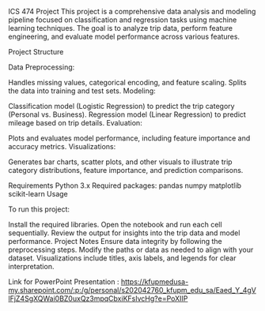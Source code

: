 ICS 474 Project
This project is a comprehensive data analysis and modeling pipeline focused on classification and regression tasks using machine learning techniques. The goal is to analyze trip data, perform feature engineering, and evaluate model performance across various features.

Project Structure

Data Preprocessing:

Handles missing values, categorical encoding, and feature scaling.
Splits the data into training and test sets.
Modeling:

Classification model (Logistic Regression) to predict the trip category (Personal vs. Business).
Regression model (Linear Regression) to predict mileage based on trip details.
Evaluation:

Plots and evaluates model performance, including feature importance and accuracy metrics.
Visualizations:

Generates bar charts, scatter plots, and other visuals to illustrate trip category distributions, feature importance, and prediction comparisons.


Requirements
Python 3.x
Required packages:
pandas
numpy
matplotlib
scikit-learn
Usage


To run this project:

Install the required libraries.
Open the notebook and run each cell sequentially.
Review the output for insights into the trip data and model performance.
Project Notes
Ensure data integrity by following the preprocessing steps.
Modify the paths or data as needed to align with your dataset.
Visualizations include titles, axis labels, and legends for clear interpretation.



Link for PowerPoint Presentation : https://kfupmedusa-my.sharepoint.com/:p:/g/personal/s202042760_kfupm_edu_sa/Eaed_Y_4gVlFjZ4SgXQWai0BZ0uxQz3mpqCbxiKFsIvcHg?e=PoXIIP
